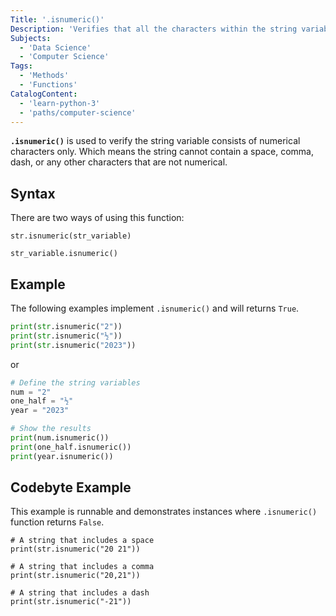 ```yaml
---
Title: '.isnumeric()'
Description: 'Verifies that all the characters within the string variable are numeric.'
Subjects:
  - 'Data Science'
  - 'Computer Science'
Tags:
  - 'Methods'
  - 'Functions'
CatalogContent:
  - 'learn-python-3'
  - 'paths/computer-science'
---
```


**`.isnumeric()`** is used to verify the string variable consists of numerical characters only. Which means the string cannot contain a space, comma, dash, or any other characters that are not numerical.

## Syntax

There are two ways of using this function:

```pseudo
str.isnumeric(str_variable)

str_variable.isnumeric()
```

## Example

The following examples implement `.isnumeric()` and will returns `True`.

```python
print(str.isnumeric("2"))
print(str.isnumeric("½"))
print(str.isnumeric("2023"))
```

or

```python
# Define the string variables
num = "2"
one_half = "½"
year = "2023"

# Show the results
print(num.isnumeric())
print(one_half.isnumeric())
print(year.isnumeric())
```

## Codebyte Example

This example is runnable and demonstrates instances where `.isnumeric()` function returns `False`.

```codebyte/python
# A string that includes a space
print(str.isnumeric("20 21"))

# A string that includes a comma
print(str.isnumeric("20,21"))

# A string that includes a dash
print(str.isnumeric("-21"))

```
